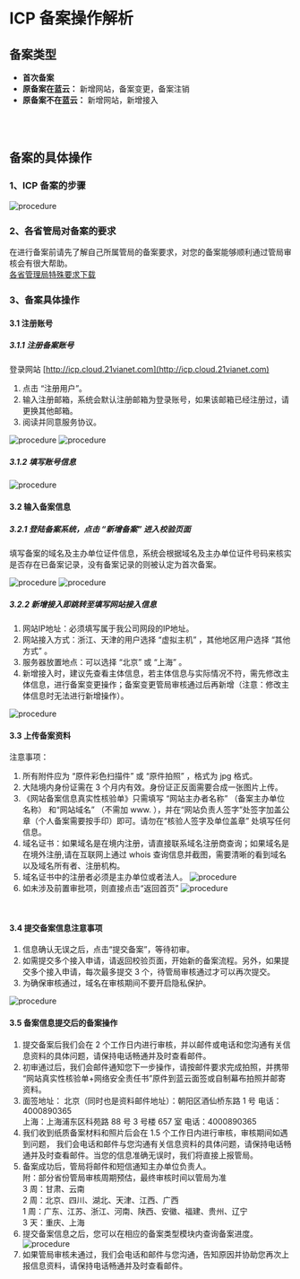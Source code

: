 <properties
	pageTitle="为什么要备案及备案流程 | Azure"
	description="ICP 备案及备案流程"
	services="icp-backup"
	documentationCenter=""
	authors="will"
	manager="edwinc"
	editor=""
	tags="icp-backup"/>

<tags
	ms.service="icp-backup"
	ms.workload=""
	ms.tgt_pltfrm=""
	ms.devlang="na"
	ms.topic="article"
	ms.date="01/18/2017"
	wacn.date="01/18/2017"
	wacn.lang="en" 
	ms.author="will"/>


# ICP 备案操作解析

## 备案类型

- **首次备案** 
- **原备案在蓝云：** 新增网站，备案变更，备案注销
- **原备案不在蓝云：** 新增网站，新增接入
</br>
</br>

## 备案的具体操作
### 1、ICP 备案的步骤

![procedure](./media/2-1.png)
</br>

### 2、各省管局对备案的要求
在进行备案前请先了解自己所属管局的备案要求，对您的备案能够顺利通过管局审核会有很大帮助。</br>
[各省管理局特殊要求下载](//wacndevelop.blob.core.chinacloudapi.cn/marketing-resource/documents/special-request.pdf)
</br>

### 3、备案具体操作
#### 3.1 注册账号
##### 3.1.1 注册备案账号
登录网站 [http://icp.cloud.21vianet.com](http://icp.cloud.21vianet.com)

1. 点击 “注册用户”。
2. 输入注册邮箱，系统会默认注册邮箱为登录账号，如果该邮箱已经注册过，请更换其他邮箱。
3. 阅读并同意服务协议。

![procedure](./media/2-2.png)
![procedure](./media/2-3.png)
</br>

##### 3.1.2 填写账号信息

![procedure](./media/2-4.png)
</br>

#### 3.2 输入备案信息
##### 3.2.1 登陆备案系统，点击 “新增备案” 进入校验页面
填写备案的域名及主办单位证件信息，系统会根据域名及主办单位证件号码来核实是否存在已备案记录，没有备案记录的则被认定为首次备案。

![procedure](./media/7-1.png)
![procedure](./media/7-2.png)
</br>

##### 3.2.2 新增接入即跳转至填写网站接入信息
1. 网站IP地址：必须填写属于我公司网段的IP地址。
2. 网站接入方式：浙江、天津的用户选择 “虚拟主机” ，其他地区用户选择 “其他方式” 。
3. 服务器放置地点：可以选择 “北京” 或 “上海” 。
4. 新增接入时，建议先查看主体信息，若主体信息与实际情况不符，需先修改主体信息，进行备案变更操作；备案变更管局审核通过后再新增（注意：修改主体信息时无法进行新增操作）。

![procedure](./media/2-11.png)
</br>

#### 3.3 上传备案资料
注意事项：

 1. 所有附件应为 “原件彩色扫描件” 或 “原件拍照” ，格式为 jpg 格式。
 2. 大陆境内身份证需在 3 个月内有效。身份证正反面需要合成一张图片上传。
 3. 《网站备案信息真实性核验单》只需填写 “网站主办者名称” （备案主办单位名称） 和“网站域名” （不需加 www. ），并在“网站负责人签字”处签字加盖公章（个人备案需要按手印）即可。请勿在“核验人签字及单位盖章” 处填写任何信息。
 4. 域名证书：如果域名是在境内注册，请直接联系域名注册商查询；如果域名是在境外注册,请在互联网上通过 whois 查询信息并截图，需要清晰的看到域名以及域名所有者、注册机构。
 5. 域名证书中的注册者必须是主办单位或者法人。 ![procedure](./media/2-12.png) </br>
 6. 如未涉及前置审批项，则直接点击“返回首页”
 ![procedure](./media/2-13.png)
</br>

#### 3.4 提交备案信息注意事项
1. 信息确认无误之后，点击“提交备案”，等待初审。
2. 如需提交多个接入申请，请返回校验页面，开始新的备案流程。另外，如果提交多个接入申请，每次最多提交 3 个，待管局审核通过才可以再次提交。
3. 为确保审核通过，域名在审核期间不要开启隐私保护。

![procedure](./media/7-3.png)
</br>

#### 3.5 备案信息提交后的备案操作
 1. 提交备案后我们会在 2 个工作日内进行审核，并以邮件或电话和您沟通有关信息资料的具体问题，请保持电话畅通并及时查看邮件。
 2. 初审通过后，我们会邮件通知您下一步操作，请按邮件要求完成拍照，并携带 “网站真实性核验单+网络安全责任书”原件到蓝云面签或自制幕布拍照并邮寄资料。
 3. 面签地址：
   北京（同时也是资料邮件地址）：朝阳区酒仙桥东路 1 号 电话：4000890365 </br>
   上海：上海浦东区科苑路 88 号 3 号楼 657 室 电话：4000890365 </br>
 4. 我们收到纸质备案材料和照片后会在 1.5 个工作日内进行审核，审核期间如遇到问题， 我们会电话和邮件与您沟通有关信息资料的具体问题，请保持电话畅通并及时查看邮件。当您的信息准确无误时，我们将直接上报管局。
 5. 备案成功后，管局将邮件和短信通知主办单位负责人。</br>
    附：部分省份管局审核周期预估，最终审核时间以管局为准</br>
    3 周：甘肃、云南</br>
    2 周：北京、四川、湖北、天津、江西、广西</br>
    1 周：广东、江苏、浙江、河南、陕西、安徽、福建、贵州、辽宁</br>
    3 天：重庆、上海</br>
 6. 提交备案信息之后，您可以在相应的备案类型模块内查询备案进度。 ![procedure](./media/7-4.png) </br>
 7. 如果管局审核未通过，我们会电话和邮件与您沟通，告知原因并协助您再次上报信息资料，请保持电话畅通并及时查看邮件。

</br>
</br>

